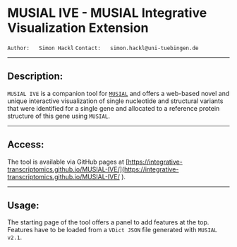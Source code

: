 # **MUSIAL IVE - MUSIAL Integrative Visualization Extension**

`Author:   Simon Hackl`
`Contact:   simon.hackl@uni-tuebingen.de`

---
## **Description**:
`MUSIAL IVE` is a companion tool for [`MUSIAL`](https://github.com/Integrative-Transcriptomics/MUSIAL) and offers a web-based novel and unique interactive visualization of single nucleotide and structural variants that were identified for a single gene and allocated to a reference protein structure of this gene using `MUSIAL`.

---
## **Access**:
The tool is available via GitHub pages at [https://integrative-transcriptomics.github.io/MUSIAL-IVE/](https://integrative-transcriptomics.github.io/MUSIAL-IVE/
).

---
## **Usage**:
The starting page of the tool offers a panel to add features at the top. Features have to be loaded from a `VDict JSON` file generated with `MUSIAL v2.1`. 
